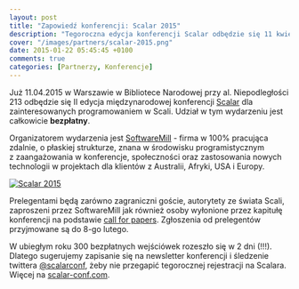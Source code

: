 ```yaml
---
layout: post
title: "Zapowiedź konferencji: Scalar 2015"
description: "Tegoroczna edycja konferencji Scalar odbędzie się 11 kwietnia 2015 w Warszawie."
cover: "/images/partners/scalar-2015.png"
date: 2015-01-22 05:45:45 +0100
comments: true
categories: [Partnerzy, Konferencje]
---
```

Już 11.04.2015 w&nbsp;Warszawie w&nbsp;Bibliotece Narodowej przy al. Niepodległości 213 odbędzie się II edycja międzynarodowej konferencji <a href="http://scalar-conf.com" target="_blank">Scalar</a> dla zainteresowanych programowaniem w&nbsp;Scali. Udział w tym wydarzeniu jest całkowicie **bezpłatny**.

Organizatorem wydarzenia jest <a href="https://softwaremill.com" target="_blank">SoftwareMill</a> - firma w&nbsp;100% pracująca zdalnie, o&nbsp;płaskiej strukturze, znana w&nbsp;środowisku programistycznym z&nbsp;zaangażowania w&nbsp;konferencje, społeczności oraz zastosowania nowych technologii w&nbsp;projektach dla klientów z&nbsp;Australii, Afryki, USA i&nbsp;Europy.<!--more-->

<div class="row text-center" style="margin-bottom:10px;">
  <div class="col-md-12">
    <a class="no-text-decoration" href="http://scalar-conf.com" target="_blank">
      <img class="no-border" src="{{ root_url }}/images/partners/scalar-2015.png" alt="Scalar 2015" />
    </a>
  </div>
</div>

Prelegentami będą zarówno zagraniczni goście, autorytety ze świata Scali, zaproszeni przez SoftwareMill jak również osoby wyłonione przez kapitułę konferencji na podstawie <a href="https://docs.google.com/a/softwaremill.pl/forms/d/1LtbOxICVsLtwt0WPkr_k9o5YO3HgrztVv4cGsThI_M0/viewform" target="_blank">call for papers</a>. Zgłoszenia od prelegentów przyjmowane są do 8-go lutego.

W&nbsp;ubiegłym roku 300 bezpłatnych wejściówek rozeszło się w&nbsp;2&nbsp;dni (!!!). Dlatego sugerujemy zapisanie się na newsletter konferencji i&nbsp;śledzenie twittera <a href="https://twitter.com/scalarconf" target="_blank">@scalarconf</a>, żeby nie przegapić tegorocznej rejestracji na Scalara. Więcej na <a href="http://scalar-conf.com" target="_blank">scalar-conf.com</a>.